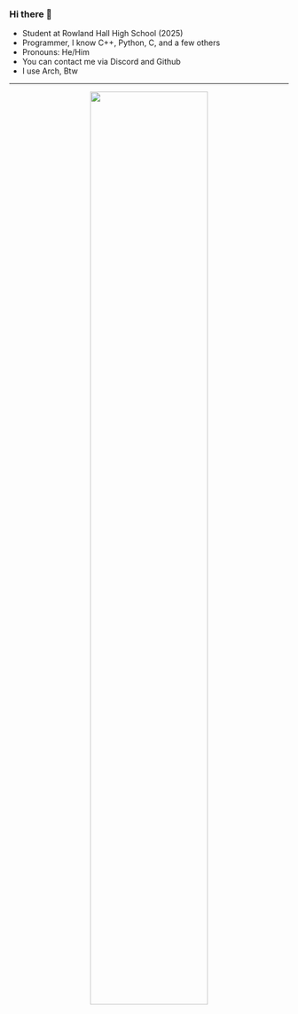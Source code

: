 ### Hi there 👋

<!--
**DragonDev07/DragonDev07** is a ✨ _special_ ✨ repository because its `README.md` (this file) appears on your GitHub profile.

Here are some ideas to get you started:

- 🔭 I’m currently working on ...
- 🌱 I’m currently learning ...
- 👯 I’m looking to collaborate on ...
- 🤔 I’m looking for help with ...
- 💬 Ask me about ...
- 📫 How to reach me: ...
- 😄 Pronouns: ...
- ⚡ Fun fact: ...
-->

- Student at Rowland Hall High School (2025)
- Programmer, I know C++, Python, C, and a few others
- Pronouns: He/Him
- You can contact me via Discord and Github
- I use Arch, Btw

---

<p align="center">
    <img width=65% src="https://github-readme-stats.vercel.app/api?username=dragondev07&show_icons=true&theme=radical">
<!--     <img width=65% src="https://github-readme-stats.vercel.app/api/wakatime?username=dragondev07&&hide=javascript,html,css,cmake,Nginx%20Configuration%20File,markdown,groovy,text,properties,tmux,sql,matlab,systemd,yaml,json,bc,xml,csv,ini,PacmanConf,Other,viml,Image%20%28jpeg%29,crontab,zsh,swift,objective-c,meson,protocol%20buffer,common%20lisp,arduino,conf,toml&layout=compact&theme=radical"> -->
</p>
<!-- </p> -->

